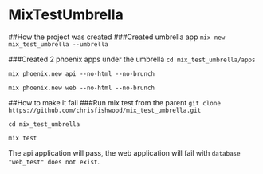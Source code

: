 # MixTestUmbrella

##How the project was created
###Created umbrella app
`mix new mix_test_umbrella --umbrella`

###Created 2 phoenix apps under the umbrella
`cd mix_test_umbrella/apps`

`mix phoenix.new api --no-html --no-brunch`

`mix phoenix.new web --no-html --no-brunch`


##How to make it fail
###Run mix test from the parent
`git clone https://github.com/chrisfishwood/mix_test_umbrella.git`

`cd mix_test_umbrella`

`mix test`

The api application will pass, the web application will fail with `database "web_test" does not exist`.
